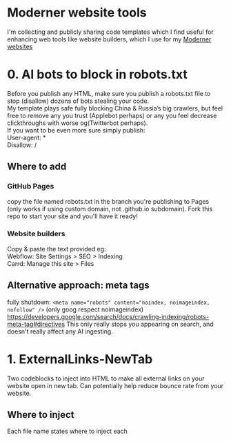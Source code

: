 # Moderner website tools

I'm collecting and publicly sharing code templates which I find useful for enhancing web tools like website builders, which I use for my [Moderner websites](https://Mode.rner.me)

# 0. AI bots to block in robots.txt
Before you publish any HTML, make sure you publish a robots.txt file to stop (disallow) dozens of bots stealing your code.  
My template plays safe fully blocking China & Russia’s big crawlers, but feel free to remove any you trust (Applebot perhaps) or any you feel decrease clickthroughs with worse og(Twitterbot perhaps).  
If you want to be even more sure simply publish:  
User-agent: *   
Disallow: /  

## Where to add
### GitHub Pages
copy the file named robots.txt in the branch you're publishing to Pages (only works if using custom domain, not .github.io subdomain). 
Fork this repo to start your site and you'll have it ready!

### Website builders 
Copy & paste the text provided eg:  
Webflow: Site Settings > SEO > Indexing  
Carrd: Manage this site > Files  

## Alternative approach: meta tags
fully shutdown: `<meta name="robots" content="noindex, noimageindex, nofollow" />`
(only goog respect noimageindex)
https://developers.google.com/search/docs/crawling-indexing/robots-meta-tag#directives
This only really stops you appearing on search, and doesn't really affect any AI ingesting.

# 1. ExternalLinks-NewTab
 Two codeblocks to inject into HTML to make all external links on your website open in new tab. Can potentially help reduce bounce rate from your website.

## Where to inject
Each file name states where to inject each <script> tag into your HTML code.

## Example
See Mode.rner.me for an example of this being used in the context of a website builder, and w4.rner.me for a website coded from scratch.

## Technical Details
Consult [this explainer](http://bl.ocks.org/abernier/3070589) for more info on hostname.

# 2. Drop-Down Accordion with some static
Full thanks to Jason Leow (https://github.com/jasonleow) from https://plugins.carrd.co/ who's free code I forked, and he helped me make adaptations to remove dropdowns from some.

Be sure to donate to him too (& get his original plugin direct into a Carrd): https://carrd.co/buy/d18fd51b0ac6646a

## example
https://FluYork.CeruleanSounds.com

## Extensions
### a href links in text work
e.g. on https://SavvyIndie.com
### How-To use multiple times on single page
Step 1: Look for the start of the HTML code, after the closing </style> tag. Change the id to a unique name - right now it’s <div id=“app”>, change it to “app2” or anything unique you want (it has to be different from the other embedded accordions), like this: <div id=“app2”>

Step 2: Scroll down the code to near the bottom, where it says

const vm = new Vue({
el: “#app”,
...

Change the const to something unique again (remember, this just has to be different from the other embedded accordions), and the el to match the id you used earlier, eg

const vm2 = new Vue ({
el: “#app2”,


# 3. HTML Email Signature Template
 Photo, Name, Social Icons, 2 lines of text

Can look something like:

![Cerulean example](https://www.dropbox.com/s/k0smlmilya2vrts/Cerulean-ex.png?raw=1)

# How to Implement
## G (mail/Suite)
Simply copy & paste html code into the email signature box that looks like it's for plain text and it will magically render
## Apple Mail (e.g. for ProtonMail Bridge)
Create a simple text signature to create a .mailsignature dummy file.
Locate the folder where these files are kept in: /Users/YOU/Library/Mail/V7/MailData/Signatures
(Make Alias to this folder where you keep your signatures for easy location.)
Copy and paste your html code into the corresponding .mailsignature dummy file (you can use AllSignatures.plist to locate which file is which)
Lock file again after saving.

# How to Customize
Find TODO in the .html file, for what you need to replace with your own data. Here's some ideas:
## Cloud-stored Images
TODO.png link to an image file hosted on the cloud.
### Image
Set image px to 2x (or 3x if you wanna take risk of larger) code dimensions.
[Change dpi to 72](https://convert.town/image-dpi)
Can't style img "text-align:<>". Must nest in a div tag with that style.

### Creating correct links from cloud services
#### Dropbox
Copy Dropbox Link. Replace ?dl=0 with ?raw=1 (?dl=1 also seems to work)
You can't use the Dropbox link of an alias file.
#### Google Drive
Image links from  'Get Shareable Link'. Set Anyone with the link can view. Replace 'open' with 'uc' before '?id'. 

## Other Finds to customize:
### Color
Find #0000000 and replace with hex values
### Font
font-size:XXpx
font-family:Arial, sans-serif

# 4. @handles extractor
Bash script to extract handles from text  
eg IG handles from Zoom chat